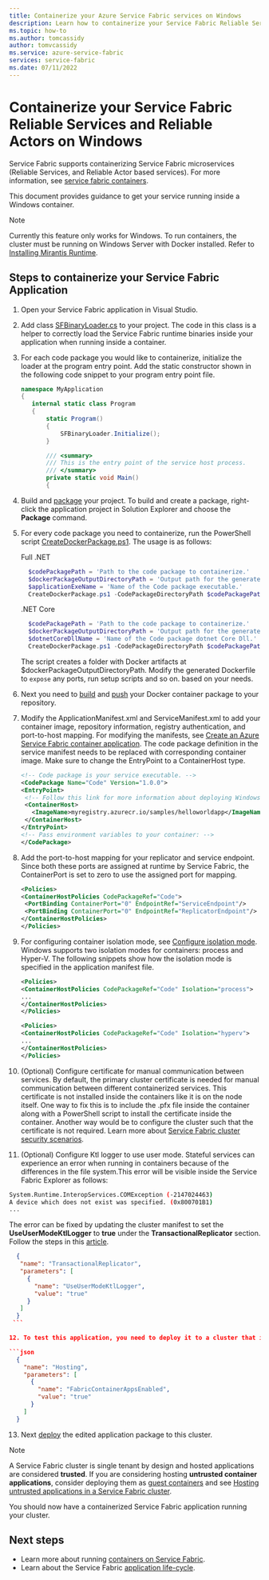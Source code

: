 ```yaml
---
title: Containerize your Azure Service Fabric services on Windows
description: Learn how to containerize your Service Fabric Reliable Services and Reliable Actors services on Windows.
ms.topic: how-to
ms.author: tomcassidy
author: tomvcassidy
ms.service: azure-service-fabric
services: service-fabric
ms.date: 07/11/2022
---
```


# Containerize your Service Fabric Reliable Services and Reliable Actors on Windows

Service Fabric supports containerizing Service Fabric microservices (Reliable Services, and Reliable Actor based services). For more information, see [service fabric containers](service-fabric-containers-overview.md).

This document provides guidance to get your service running inside a Windows container.

> [!NOTE]
> Currently this feature only works for Windows. To run containers, the cluster must be running on Windows Server with Docker installed. Refer to [Installing Mirantis Runtime](https://github.com/Azure/Service-Fabric-Troubleshooting-Guides/blob/master/Deployment/Mirantis-Installation.md).

## Steps to containerize your Service Fabric Application

1. Open your Service Fabric application in Visual Studio.

2. Add class [SFBinaryLoader.cs](https://github.com/Azure/service-fabric-scripts-and-templates/blob/master/code/SFBinaryLoaderForContainers/SFBinaryLoader.cs) to your project. The code in this class is a helper to correctly load the Service Fabric runtime binaries inside your application when running inside a container.

3. For each code package you would like to containerize, initialize the loader at the program entry point. Add the static constructor shown in the following code snippet to your program entry point file.

   ```csharp
   namespace MyApplication
   {
      internal static class Program
      {
          static Program()
          {
              SFBinaryLoader.Initialize();
          }

          /// <summary>
          /// This is the entry point of the service host process.
          /// </summary>
          private static void Main()
          {
   ```

4. Build and [package](service-fabric-package-apps.md#Package-App) your project. To build and create a package, right-click the application project in Solution Explorer and choose the **Package** command.

5. For every code package you need to containerize, run the PowerShell script [CreateDockerPackage.ps1](https://github.com/Azure/service-fabric-scripts-and-templates/blob/master/scripts/CodePackageToDockerPackage/CreateDockerPackage.ps1). The usage is as follows:

    Full .NET

      ```powershell
        $codePackagePath = 'Path to the code package to containerize.'
        $dockerPackageOutputDirectoryPath = 'Output path for the generated docker folder.'
        $applicationExeName = 'Name of the Code package executable.'
        CreateDockerPackage.ps1 -CodePackageDirectoryPath $codePackagePath -DockerPackageOutputDirectoryPath $dockerPackageOutputDirectoryPath -ApplicationExeName $applicationExeName
      ```

    .NET Core

      ```powershell
        $codePackagePath = 'Path to the code package to containerize.'
        $dockerPackageOutputDirectoryPath = 'Output path for the generated docker folder.'
        $dotnetCoreDllName = 'Name of the Code package dotnet Core Dll.'
        CreateDockerPackage.ps1 -CodePackageDirectoryPath $codePackagePath -DockerPackageOutputDirectoryPath $dockerPackageOutputDirectoryPath -DotnetCoreDllName $dotnetCoreDllName
      ```

      The script creates a folder with Docker artifacts at $dockerPackageOutputDirectoryPath. Modify the generated Dockerfile to `expose` any ports, run setup scripts and so on. based on your needs.

6. Next you need to [build](service-fabric-get-started-containers.md#Build-Containers) and [push](service-fabric-get-started-containers.md#Push-Containers) your Docker container package to your repository.

7. Modify the ApplicationManifest.xml and ServiceManifest.xml to add your container image, repository information, registry authentication, and port-to-host mapping. For modifying the manifests, see [Create an Azure Service Fabric container application](service-fabric-get-started-containers.md). The code package definition in the service manifest needs to be replaced with corresponding container image. Make sure to change the EntryPoint to a ContainerHost type.

   ```xml
   <!-- Code package is your service executable. -->
   <CodePackage Name="Code" Version="1.0.0">
   <EntryPoint>
    <!-- Follow this link for more information about deploying Windows containers to Service Fabric: https://aka.ms/sfguestcontainers -->
    <ContainerHost>
      <ImageName>myregistry.azurecr.io/samples/helloworldapp</ImageName>
    </ContainerHost>
   </EntryPoint>
   <!-- Pass environment variables to your container: -->
   </CodePackage>
   ```

8. Add the port-to-host mapping for your replicator and service endpoint. Since both these ports are assigned at runtime by Service Fabric, the ContainerPort is set to zero to use the assigned port for mapping.

   ```xml
   <Policies>
   <ContainerHostPolicies CodePackageRef="Code">
    <PortBinding ContainerPort="0" EndpointRef="ServiceEndpoint"/>
    <PortBinding ContainerPort="0" EndpointRef="ReplicatorEndpoint"/>
   </ContainerHostPolicies>
   </Policies>
   ```

9. For configuring container isolation mode, see [Configure isolation mode]( ./service-fabric-get-started-containers.md#configure-isolation-mode). Windows supports two isolation modes for containers: process and Hyper-V. The following snippets show how the isolation mode is specified in the application manifest file.

   ```xml
   <Policies>
   <ContainerHostPolicies CodePackageRef="Code" Isolation="process">
   ...
   </ContainerHostPolicies>
   </Policies>
   ```

   ```xml
   <Policies>
   <ContainerHostPolicies CodePackageRef="Code" Isolation="hyperv">
   ...
   </ContainerHostPolicies>
   </Policies>
   ```

10. (Optional) Configure certificate for manual communication between services. By default, the primary cluster certificate is needed for manual communication between different containerized services. This certificate is not installed inside the containers like it is on the node itself. One way to fix this is to include the .pfx file inside the container along with a PowerShell script to install the certificate inside the container. Another way would be to configure the cluster such that the certificate is not required. Learn more about [Service Fabric cluster security scenarios](service-fabric-cluster-security.md).

11. (Optional) Configure Ktl logger to use user mode. Stateful services can experience an error when running in containers because of the differences in the file system.This error will be visible inside the Service Fabric Explorer as follows:

   ```bash
   System.Runtime.InteropServices.COMException (-2147024463)
   A device which does not exist was specified. (0x800701B1)
   ...
   ```

   The error can be fixed by updating the cluster manifest to set the **UseUserModeKtlLogger** to **true** under the **TransactionalReplicator** section. Follow the steps in this [article](service-fabric-cluster-fabric-settings.md).

   ```json
     {
      "name": "TransactionalReplicator",
      "parameters": [
        {
          "name": "UseUserModeKtlLogger",
          "value": "true"
        }
      ]
     }
    ```

12. To test this application, you need to deploy it to a cluster that is running version 5.7 or higher. For runtime versions 6.1 or lower, you need to edit and update the cluster settings to enable this preview feature. Follow the steps in [this article](service-fabric-cluster-fabric-settings.md) to add the setting shown next.

   ```json
     {
       "name": "Hosting",
       "parameters": [
         {
           "name": "FabricContainerAppsEnabled",
           "value": "true"
         }
       ]
     }
   ```

13. Next [deploy](service-fabric-deploy-remove-applications.md) the edited application package to this cluster.

> [!NOTE]
> A Service Fabric cluster is single tenant by design and hosted applications are considered **trusted**. If you are considering hosting **untrusted container applications**, consider deploying them as [guest containers](service-fabric-containers-overview.md#service-fabric-support-for-containers) and see [Hosting untrusted applications in a Service Fabric cluster](service-fabric-best-practices-security.md#hosting-untrusted-applications-in-a-service-fabric-cluster).

You should now have a containerized Service Fabric application running your cluster.

## Next steps

* Learn more about running [containers on Service Fabric](service-fabric-get-started-containers.md).
* Learn about the Service Fabric [application life-cycle](service-fabric-application-lifecycle.md).
